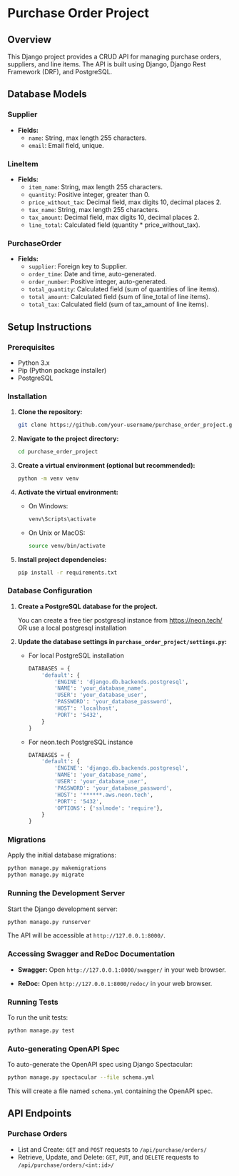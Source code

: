 # Purchase Order Project

## Overview

This Django project provides a CRUD API for managing purchase orders, suppliers, and line items. The API is built using Django, Django Rest Framework (DRF), and PostgreSQL.


## Database Models

### Supplier

- **Fields:**
  - `name`: String, max length 255 characters.
  - `email`: Email field, unique.

### LineItem

- **Fields:**
  - `item_name`: String, max length 255 characters.
  - `quantity`: Positive integer, greater than 0.
  - `price_without_tax`: Decimal field, max digits 10, decimal places 2.
  - `tax_name`: String, max length 255 characters.
  - `tax_amount`: Decimal field, max digits 10, decimal places 2.
  - `line_total`: Calculated field (quantity * price_without_tax).

### PurchaseOrder

- **Fields:**
  - `supplier`: Foreign key to Supplier.
  - `order_time`: Date and time, auto-generated.
  - `order_number`: Positive integer, auto-generated.
  - `total_quantity`: Calculated field (sum of quantities of line items).
  - `total_amount`: Calculated field (sum of line_total of line items).
  - `total_tax`: Calculated field (sum of tax_amount of line items).





## Setup Instructions

### Prerequisites

- Python 3.x
- Pip (Python package installer)
- PostgreSQL

### Installation

1. **Clone the repository:**

    ```bash
    git clone https://github.com/your-username/purchase_order_project.git
    ```

2. **Navigate to the project directory:**

    ```bash
    cd purchase_order_project
    ```

3. **Create a virtual environment (optional but recommended):**

    ```bash
    python -m venv venv
    ```

4. **Activate the virtual environment:**

    - On Windows:

        ```bash
        venv\Scripts\activate
        ```

    - On Unix or MacOS:

        ```bash
        source venv/bin/activate
        ```

5. **Install project dependencies:**

    ```bash
    pip install -r requirements.txt
    ```

### Database Configuration

1. **Create a PostgreSQL database for the project.**
		
    You can create a free tier postgresql instance from https://neon.tech/ 
    OR 
    use a local postgresql installation

2. **Update the database settings in `purchase_order_project/settings.py`:**

    -   For local PostgreSQL installation
        ```python
        DATABASES = {
            'default': {
                'ENGINE': 'django.db.backends.postgresql',
                'NAME': 'your_database_name',
                'USER': 'your_database_user',
                'PASSWORD': 'your_database_password',
                'HOST': 'localhost',
                'PORT': '5432',
            }
        }
        ```
    -   For neon.tech PostgreSQL instance
        ```python
        DATABASES = {
            'default': {
                'ENGINE': 'django.db.backends.postgresql',
                'NAME': 'your_database_name',
                'USER': 'your_database_user',
                'PASSWORD': 'your_database_password',
                'HOST': '******.aws.neon.tech',
                'PORT': '5432',
                'OPTIONS': {'sslmode': 'require'},
            }
        }
        ```

### Migrations

Apply the initial database migrations:

```bash
python manage.py makemigrations
python manage.py migrate
```

### Running the Development Server

Start the Django development server:

```bash
python manage.py runserver
```

The API will be accessible at `http://127.0.0.1:8000/`.

### Accessing Swagger and ReDoc Documentation

-   **Swagger:** Open `http://127.0.0.1:8000/swagger/` in your web browser.
    
-   **ReDoc:** Open `http://127.0.0.1:8000/redoc/` in your web browser.
    

### Running Tests

To run the unit tests:

```bash
python manage.py test 
```

### Auto-generating OpenAPI Spec

To auto-generate the OpenAPI spec using Django Spectacular:

```bash
python manage.py spectacular --file schema.yml
```

This will create a file named `schema.yml` containing the OpenAPI spec.

## API Endpoints

### Purchase Orders

-   List and Create: `GET` and `POST` requests to `/api/purchase/orders/`
-   Retrieve, Update, and Delete: `GET`, `PUT`, and `DELETE` requests to `/api/purchase/orders/<int:id>/`